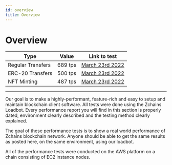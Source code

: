 ```yaml
---
id: overview
title: Overview
---
```


# Overview

| Type              | Value   | Link to test                                       |
| ----------------- | ------- | -------------------------------------------------- |
| Regular Transfers | 689 tps | [March 23rd 2022](test-history/test-2022-03-23.md) |
| ERC-20 Transfers  | 500 tps | [March 23rd 2022](test-history/test-2022-03-23.md) |
| NFT Minting       | 487 tps | [March 23rd 2022](test-history/test-2022-03-23.md) |

***

Our goal is to make a highly-performant, feature-rich and easy to setup and maintain blockchain client software. All tests were done using the Zchains Loadbot. Every performance report you will find in this section is properly dated, environment clearly described and the testing method clearly explained.

The goal of these performance tests is to show a real world performance of Zchains blockchain network. Anyone should be able to get the same results as posted here, on the same environment, using our loadbot.

All of the performance tests were conducted on the AWS platform on a chain consisting of EC2 instance nodes.
